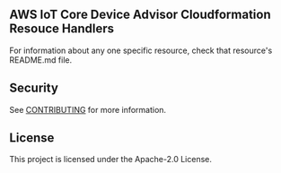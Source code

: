 ## AWS IoT Core Device Advisor Cloudformation Resouce Handlers

For information about any one specific resource, check that resource's README.md file.

## Security

See [CONTRIBUTING](CONTRIBUTING.md#security-issue-notifications) for more information.

## License

This project is licensed under the Apache-2.0 License.
